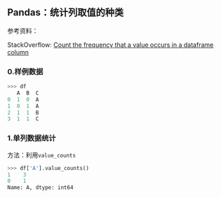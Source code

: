 ## Pandas：统计列取值的种类

参考资料：

StackOverflow: [Count the frequency that a value occurs in a dataframe column](https://stackoverflow.com/questions/22391433/count-the-frequency-that-a-value-occurs-in-a-dataframe-column)

### 0.样例数据

```python
>>> df
   A  B  C
0  1  0  A
1  0  1  A
2  1  1  B
3  1  1  C
```

### 1.单列数据统计

方法：利用`value_counts`

```python
>>> df['A'].value_counts()
1    3
0    1
Name: A, dtype: int64
```

